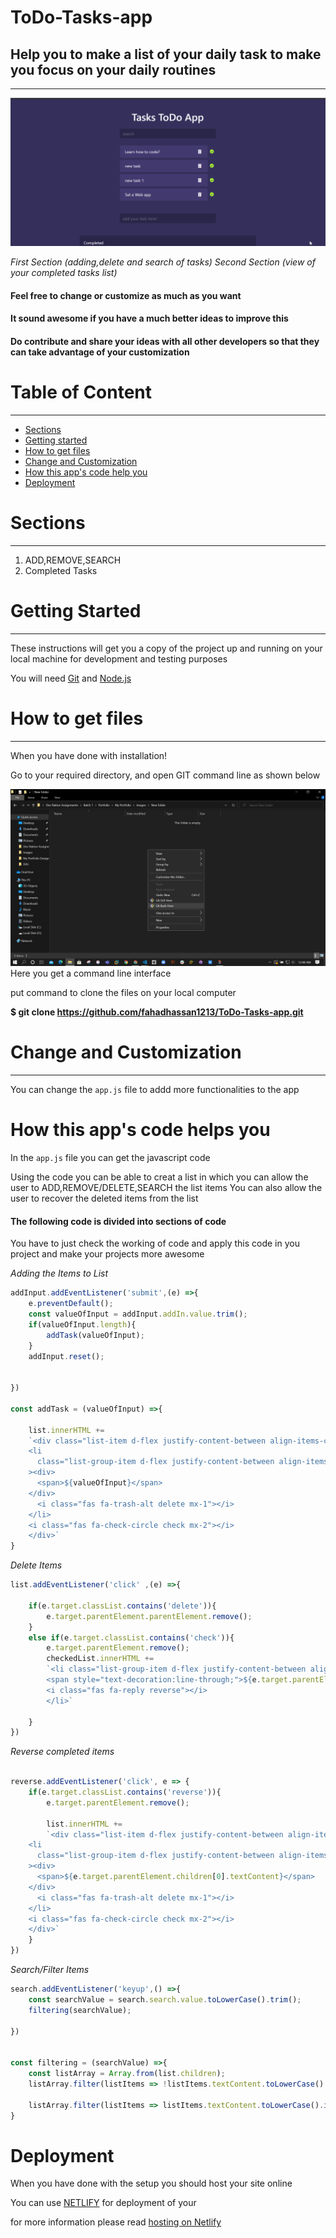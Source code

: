 # ToDo-Tasks-app

## Help you to make a list of  your daily task to make you focus on your daily routines 
-------------------------------------------------

![](gif/todo%20app.gif)

_First Section (adding,delete and search of tasks)_
_Second Section (view of your completed tasks list)_


#### Feel free to change or customize as much as you want

#### It sound awesome if you have a much better ideas to improve this

#### Do contribute and share your ideas with all other developers so that they can take advantage of your customization

Table of Content
================

* * * * *

-   [Sections](#)
-   [Getting started](#)
-   [How to get files](#)
-   [Change and Customization](#)
-   [How this app's code help you](#)
-   [Deployment](#)


Sections
========

* * * * *

1.  ADD,REMOVE,SEARCH   
2.  Completed Tasks

Getting Started
===============

* * * * *

These instructions will get you a copy of the project up and running on
your local machine for development and testing purposes

You will need [Git](https://git-scm.com/downloads) and [Node.js](https://nodejs.org/en/download/)

How to get files
================

* * * * *

When you have done with installation!

Go to your required directory, and open GIT command line as shown below

![contact page](images/GITBASH.jpg)
Here you get a command line interface

put command to clone the files on your local computer

**\$ git clone https://github.com/fahadhassan1213/ToDo-Tasks-app.git** 

Change and Customization
========================

* * * * *

You can change the `app.js` file to addd more functionalities to the app


How this app's code helps you
========================
In the `app.js` file you can get the javascript code 

Using the code you can be able to creat a list in which you can allow the
user to ADD,REMOVE/DELETE,SEARCH the list items
You can also allow the user to recover the deleted items from the list

#### The following code is divided into sections of code
You have to just check the working of code and apply this code in you project and make your projects more awesome

_Adding the Items to List_

```js
addInput.addEventListener('submit',(e) =>{
    e.preventDefault();
    const valueOfInput = addInput.addIn.value.trim();
    if(valueOfInput.length){
        addTask(valueOfInput);
    }
    addInput.reset();
    

})

const addTask = (valueOfInput) =>{

    list.innerHTML += 
    `<div class="list-item d-flex justify-content-between align-items-center my-1">
    <li
      class="list-group-item d-flex justify-content-between align-items-center "
    ><div>
      <span>${valueOfInput}</span>
    </div>
      <i class="fas fa-trash-alt delete mx-1"></i>
    </li>
    <i class="fas fa-check-circle check mx-2"></i>
    </div>`
}
```

_Delete Items_
```js
list.addEventListener('click' ,(e) =>{
    
    if(e.target.classList.contains('delete')){
        e.target.parentElement.parentElement.remove();
    }
    else if(e.target.classList.contains('check')){
        e.target.parentElement.remove();
        checkedList.innerHTML +=
        `<li class="list-group-item d-flex justify-content-between align-items-center">
        <span style="text-decoration:line-through;">${e.target.parentElement.textContent}</span>
        <i class="fas fa-reply reverse"></i>
        </li>`

    }
})

```
_Reverse completed items_

```js

reverse.addEventListener('click', e => {
    if(e.target.classList.contains('reverse')){
        e.target.parentElement.remove();

        list.innerHTML +=
        `<div class="list-item d-flex justify-content-between align-items-center my-1">
    <li
      class="list-group-item d-flex justify-content-between align-items-center "
    ><div>
      <span>${e.target.parentElement.children[0].textContent}</span>
    </div>
      <i class="fas fa-trash-alt delete mx-1"></i>
    </li>
    <i class="fas fa-check-circle check mx-2"></i>
    </div>`
    }
})


```

_Search/Filter Items_

```js
search.addEventListener('keyup',() =>{
    const searchValue = search.search.value.toLowerCase().trim();
    filtering(searchValue);

})


const filtering = (searchValue) =>{
    const listArray = Array.from(list.children);
    listArray.filter(listItems => !listItems.textContent.toLowerCase().includes(searchValue)).forEach(item => item.classList.add('filtered'))

    listArray.filter(listItems => listItems.textContent.toLowerCase().includes(searchValue)).forEach(item => item.classList.remove('filtered'))
}


```


Deployment
========================
When you have done with the setup you should host your site online

You can use [NETLIFY](https://www.netlify.com/) for deployment of your

for more information please read [hosting on Netlify](https://create-react-app.dev/docs/deployment/#netlify)

